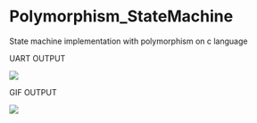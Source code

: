 # Polymorphism_StateMachine

State machine implementation with polymorphism on c language


UART OUTPUT

![](https://resmim.net/cdn/2023/03/06/UOn0q.jpg)

GIF OUTPUT

![](https://resmim.net/cdn/2023/03/06/UO9L7.gif)
